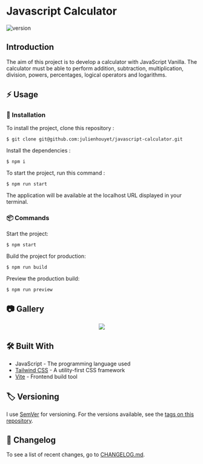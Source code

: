 # Javascript Calculator

![version](https://img.shields.io/badge/version-0.3.0-blue.svg)

## Introduction

The aim of this project is to develop a calculator with JavaScript Vanilla. The calculator must be able to perform addition, subtraction, multiplication, division, powers, percentages, logical operators and logarithms.

## :zap: Usage

###  :electric_plug: Installation

To install the project, clone this repository :

```shell
$ git clone git@github.com:julienhouyet/javascript-calculator.git
```

Install the dependencies :

```shell
$ npm i
```

To start the project, run this command :

```shell
$ npm run start
```

The application will be available at the localhost URL displayed in your terminal.

###  :package: Commands

Start the project:

```shell
$ npm start
```

Build the project for production:

```shell
$ npm run build
```

Preview the production build:

```shell
$ npm run preview
```

##  :camera: Gallery

<p align="center">
  <img src="https://i.postimg.cc/ZnK6vDp0/javascript-calculator.png">
</p>

## :hammer_and_wrench: Built With

- JavaScript - The programming language used
- [Tailwind CSS](https://tailwindcss.com/) - A utility-first CSS framework
- [Vite](https://vitejs.dev/) - Frontend build tool

## :label: Versioning

I use [SemVer](http://semver.org/) for versioning. For the versions available, see the [tags on this repository](https://github.com/julienhouyet/javascript-calculator/tags).

## :memo: Changelog

To see a list of recent changes, go to [CHANGELOG.md](CHANGELOG.md).
